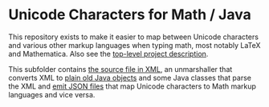 # Unicode Characters for Math / Java

This repository exists to make it easier to map between Unicode characters and various other markup languages when typing math, most notably LaTeX and Mathematica. Also see the [top-level project description](https://github.com/digitalheir/mathy-unicode-characters).

This subfolder contains [the source file in XML](https://github.com/digitalheir/mathy-unicode-characters/blob/master/java/src/main/resources/unicode.xml), an unmarshaller that converts XML to [plain old Java objects](https://en.wikipedia.org/wiki/Plain_old_Java_object) and some Java classes that parse the XML and [emit JSON files](https://github.com/digitalheir/mathy-unicode-characters/tree/master/json) that map Unicode characters to Math markup languages and vice versa.
